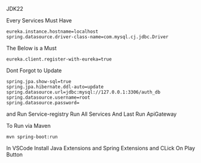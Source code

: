 JDK22

Every Services Must Have
```
eureka.instance.hostname=localhost
spring.datasource.driver-class-name=com.mysql.cj.jdbc.Driver
```

The Below is a Must
```
eureka.client.register-with-eureka=true
```
Dont Forgot to Update

```
spring.jpa.show-sql=true
spring.jpa.hibernate.ddl-auto=update
spring.datasource.url=jdbc:mysql://127.0.0.1:3306/auth_db
spring.datasource.username=root
spring.datasource.password=
````

and 
Run Service-registry
Run All Services
And Last
Run ApiGateway


To Run via Maven
```
mvn spring-boot:run
```

In VSCode Install Java Extensions and Spring Extensions and CLick On Play Button
